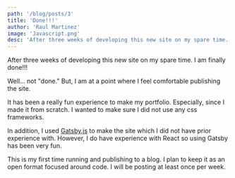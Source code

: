 ```yaml
---
path: '/blog/posts/3'
title: 'Done!!!'
author: 'Raul Martinez'
image: 'Javascript.png'
desc: 'After three weeks of developing this new site on my spare time...'
---
```


After three weeks of developing this new site on my spare time. I am finally done!!!

Well... not "done." But, I am at a point where I feel comfortable publishing the site.

It has been a really fun experience to make my portfolio. Especially, since I made it from scratch. I wanted to make sure I did not use any css frameworks.

In addition, I used [Gatsby.js](https://www.gatsbyjs.org/) to make the site which I did not have prior experience with. However, I do have experience with React so using Gatsby has been very fun.

This is my first time running and publishing to a blog. I plan to keep it as an open format focused around code. I will be posting at least once per week.
